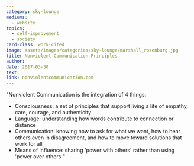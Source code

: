 ```yaml
---
category: sky-lounge
mediums:
  - website
topics:
  - self-improvement
  - society
card-class: work-cited
image: assets/images/categories/sky-lounge/marshall_rosenburg.jpg
title: Nonviolent Communication Principles
author:
date: 2017-03-30
text:
link: nonviolentcommunication.com
---
```

"Nonviolent Communication is the integration of 4 things:

* Consciousness: a set of principles that support living a life of empathy, care, courage, and authenticity
* Language: understanding how words contribute to connection or distance
* Communication: knowing how to ask for what we want, how to hear others even in disagreement, and how to move toward solutions that work for all
* Means of influence: sharing 'power with others' rather than using 'power over others'"
